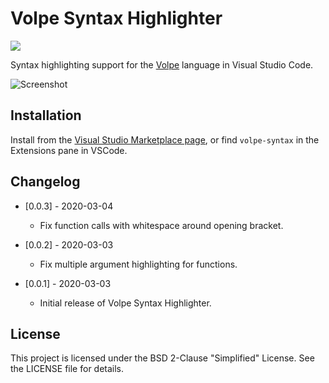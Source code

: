 # Volpe Syntax Highlighter

[<img src="https://img.shields.io/github/license/TheBlocks/VolpeSyntax">](https://raw.githubusercontent.com/TheBlocks/VolpeSyntax/master/LICENSE)

Syntax highlighting support for the [Volpe](https://github.com/LHolten/Volpe) language in Visual Studio Code.

![Screenshot](https://raw.githubusercontent.com/TheBlocks/VolpeSyntax/master/images/example.png)

## Installation

Install from the [Visual Studio Marketplace page](https://marketplace.visualstudio.com/items?itemName=Tangil.volpe-syntax), or find `volpe-syntax` in the Extensions pane in VSCode.

## Changelog

- [0.0.3] - 2020-03-04
    - Fix function calls with whitespace around opening bracket.

- [0.0.2] - 2020-03-03
    - Fix multiple argument highlighting for functions.

- [0.0.1] - 2020-03-03
    - Initial release of Volpe Syntax Highlighter.

## License

This project is licensed under the BSD 2-Clause "Simplified" License. See the LICENSE file for details.